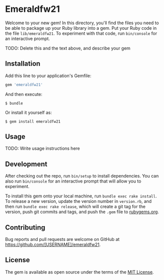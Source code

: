# Emeraldfw21

Welcome to your new gem! In this directory, you'll find the files you need to be able to package up your Ruby library into a gem. Put your Ruby code in the file `lib/emeraldfw21`. To experiment with that code, run `bin/console` for an interactive prompt.

TODO: Delete this and the text above, and describe your gem

## Installation

Add this line to your application's Gemfile:

```ruby
gem 'emeraldfw21'
```

And then execute:

    $ bundle

Or install it yourself as:

    $ gem install emeraldfw21

## Usage

TODO: Write usage instructions here

## Development

After checking out the repo, run `bin/setup` to install dependencies. You can also run `bin/console` for an interactive prompt that will allow you to experiment.

To install this gem onto your local machine, run `bundle exec rake install`. To release a new version, update the version number in `version.rb`, and then run `bundle exec rake release`, which will create a git tag for the version, push git commits and tags, and push the `.gem` file to [rubygems.org](https://rubygems.org).

## Contributing

Bug reports and pull requests are welcome on GitHub at https://github.com/[USERNAME]/emeraldfw21.


## License

The gem is available as open source under the terms of the [MIT License](http://opensource.org/licenses/MIT).

